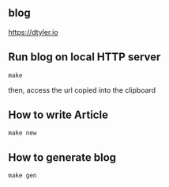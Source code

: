 ## blog

https://dtyler.io

## Run blog on local HTTP server

```shell
make
```

then, access the url copied into the clipboard

## How to write Article

```shell
make new
```

## How to generate blog

```shell
make gen
```
